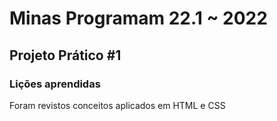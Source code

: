 # Minas Programam 22.1 ~ 2022

## Projeto Prático #1

### Lições aprendidas

Foram revistos conceitos aplicados em HTML e CSS

